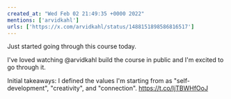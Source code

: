 ```yaml
---
created_at: "Wed Feb 02 21:49:35 +0000 2022"
mentions: ['arvidkahl']
urls: ['https://x.com/arvidkahl/status/1488151898586816517']
---
```


Just started going through this course today. 

I've loved watching @arvidkahl build the course in public and I'm excited to go through it.

Initial takeaways: I defined the values I'm starting from as "self-development", "creativity", and "connection". https://t.co/IjTBWHfOoJ